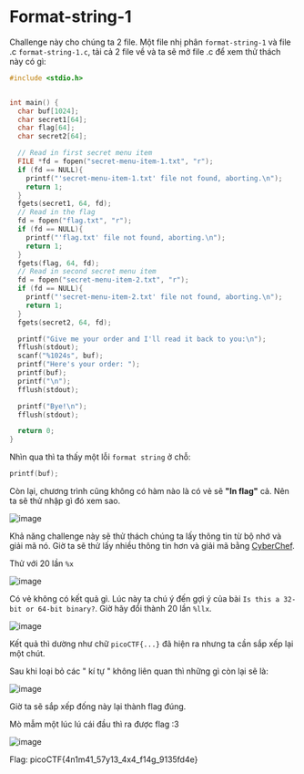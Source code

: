 # Format-string-1
Challenge này cho chúng ta 2 file. Một file nhị phân `format-string-1` và file .c `format-string-1.c`, tải cả 2 file về và ta sẽ mở file .c để xem thử thách này có gì:

``` c
#include <stdio.h>


int main() {
  char buf[1024];
  char secret1[64];
  char flag[64];
  char secret2[64];

  // Read in first secret menu item
  FILE *fd = fopen("secret-menu-item-1.txt", "r");
  if (fd == NULL){
    printf("'secret-menu-item-1.txt' file not found, aborting.\n");
    return 1;
  }
  fgets(secret1, 64, fd);
  // Read in the flag
  fd = fopen("flag.txt", "r");
  if (fd == NULL){
    printf("'flag.txt' file not found, aborting.\n");
    return 1;
  }
  fgets(flag, 64, fd);
  // Read in second secret menu item
  fd = fopen("secret-menu-item-2.txt", "r");
  if (fd == NULL){
    printf("'secret-menu-item-2.txt' file not found, aborting.\n");
    return 1;
  }
  fgets(secret2, 64, fd);

  printf("Give me your order and I'll read it back to you:\n");
  fflush(stdout);
  scanf("%1024s", buf);
  printf("Here's your order: ");
  printf(buf);
  printf("\n");
  fflush(stdout);

  printf("Bye!\n");
  fflush(stdout);

  return 0;
}
```

Nhìn qua thì ta thấy một lỗi `format string` ở chỗ:

``` c
printf(buf);
```

Còn lại, chương trình cũng không có hàm nào là có vẻ sẽ **"In flag"** cả. Nên ta sẽ thử nhập gì đó xem sao.

![image](https://github.com/user-attachments/assets/6a275cf6-a804-4ee5-afc1-6440c112c64d)

Khả năng challenge này sẽ thử thách chúng ta lấy thông tin từ bộ nhớ và giải mã nó. Giờ ta sẽ thử lấy nhiều thông tin hơn và giải mã bằng [CyberChef](https://gchq.github.io/CyberChef/).

Thử với 20 lần `%x`

![image](https://github.com/user-attachments/assets/d289e788-53f4-4292-b0f5-2f3cb2b88630)

Có vẻ không có kết quả gì. Lúc này ta chú ý đến gợi ý của bài `Is this a 32-bit or 64-bit binary?`. Giờ hãy đổi thành 20 lần `%llx`.

![image](https://github.com/user-attachments/assets/8d56b2ea-8e67-4cd3-b62b-950e3ada2a75)

Kết quả thì dường như chữ `picoCTF{...}` đã hiện ra nhưng ta cần sắp xếp lại một chút.

Sau khi loại bỏ các " kí tự " không liên quan thì những gì còn lại sẽ là:

![image](https://github.com/user-attachments/assets/46605bcd-0e4b-48da-8dd0-59f90b32ba8f)

Giờ ta sẽ sắp xếp đống này lại thành flag đúng.

Mò mẫm một lúc lú cái đầu thì ra được flag :3

![image](https://github.com/user-attachments/assets/d2f06af8-c1fc-4917-ad13-9573b0ac4c67)

Flag: picoCTF{4n1m41_57y13_4x4_f14g_9135fd4e}
